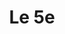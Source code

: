 ---
title: Le 5e
description: Réseaux sociaux
resume:
  titre: Le 5e
  court: Réseaux sociaux
identifiant:
slug:
ordre: 9
image: /img/le5e.jpg
i18n: fr
portfolios:
  - Réseaux sociaux
link:
  external: true
  url: https://www.facebook.com/le5ieme
---